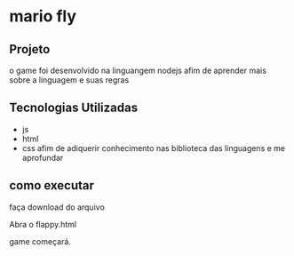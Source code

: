 # mario fly

## Projeto
o game foi desenvolvido na linguangem nodejs afim de aprender mais sobre a linguagem e suas regras

## Tecnologias Utilizadas
* js
* html
* css
afim de  adiquerir conhecimento nas biblioteca das linguagens e me aprofundar

## como executar 
faça download do arquivo


Abra o flappy.html


game começará.
